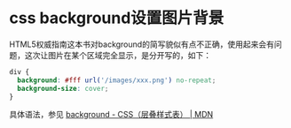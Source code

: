 
# css background设置图片背景
HTML5权威指南这本书对background的简写貌似有点不正确，使用起来会有问题，这次让图片在某个区域完全显示，是分开写的，如下：
```css
div {
  background: #fff url('/images/xxx.png') no-repeat;
  background-size: cover;
}
```

具体语法，参见 [background - CSS（层叠样式表） | MDN](https://developer.mozilla.org/zh-CN/docs/Web/CSS/background)